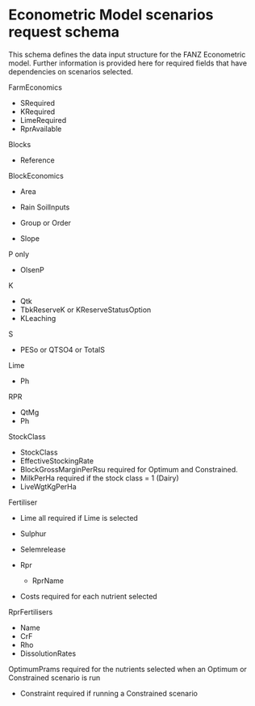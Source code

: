 # Econometric Model scenarios request schema

This schema defines the data input structure for the FANZ Econometric model. 
Further information is provided here for required fields that have dependencies on scenarios selected.

FarmEconomics 
* SRequired
* KRequired
* LimeRequired
* RprAvailable

Blocks
* Reference

BlockEconomics
* Area
* Rain
SoilInputs

* Group or Order
* Slope

P only
* OlsenP

K
* Qtk
* TbkReserveK or KReserveStatusOption
* KLeaching

S
* PESo or QTSO4 or TotalS

Lime
* Ph

RPR
* QtMg
* Ph

StockClass
* StockClass
* EffectiveStockingRate
* BlockGrossMarginPerRsu required for Optimum and Constrained.
* MilkPerHa required if the stock class = 1 (Dairy)
* LiveWgtKgPerHa

Fertiliser
* Lime all required if Lime is selected
* Sulphur
 * Selemrelease

 * Rpr 
	* RprName

* Costs required for each nutrient selected

RprFertilisers
* Name
* CrF
* Rho
* DissolutionRates

OptimumPrams required for the nutrients selected when an Optimum or Constrained scenario is run
* Constraint required if running a Constrained scenario

